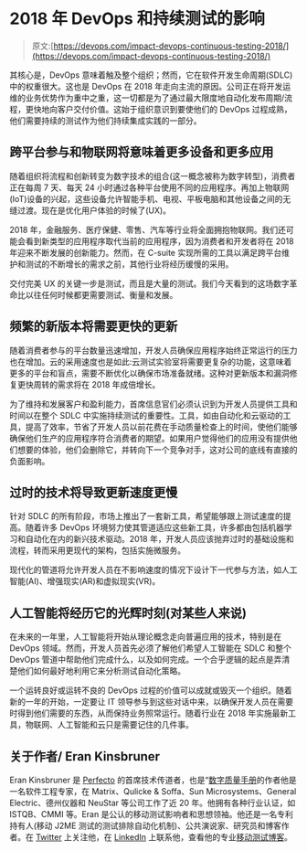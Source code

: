 # 2018 年 DevOps 和持续测试的影响

> 原文:[https://devops.com/impact-devops-continuous-testing-2018/](https://devops.com/impact-devops-continuous-testing-2018/)

其核心是，DevOps 意味着触及整个组织；然而，它在软件开发生命周期(SDLC)中的权重很大。这也是 DevOps 在 2018 年走向主流的原因。公司正在将开发运维的业务优势作为重中之重，这一切都是为了通过最大限度地自动化发布周期/流程，更快地向客户交付价值。这始于组织意识到要使他们的 DevOps 过程成熟，他们需要持续的测试作为他们持续集成实践的一部分。

## **跨平台参与和物联网将意味着更多设备和更多应用**

随着组织将流程和创新转变为数字技术的组合(这一概念被称为数字转型)，消费者正在每周 7 天、每天 24 小时通过各种平台使用不同的应用程序。再加上物联网(IoT)设备的兴起，这些设备允许智能手机、电视、平板电脑和其他设备之间的无缝过渡。现在是优化用户体验的时候了(UX)。

2018 年，金融服务、医疗保健、零售、汽车等行业将全面拥抱物联网。我们还可能会看到新类型的应用程序取代当前的应用程序，因为消费者和开发者将在 2018 年迎来不断发展的创新能力。然而，在 C-suite 实现所需的工具以满足跨平台维护和测试的不断增长的需求之前，其他行业将经历缓慢的采用。

交付完美 UX 的关键一步是测试，而且是大量的测试。我们今天看到的这场数字革命比以往任何时候都更需要测试、衡量和发展。

## **频繁的新版本将需要更快的更新**

随着消费者参与的平台数量迅速增加，开发人员确保应用程序始终正常运行的压力也在增加。云的采用速度也是如此:云测试实验室将需要更复杂的功能，这意味着更多的平台和盲点，需要不断优化以确保市场准备就绪。这种对更新版本和漏洞修复更快周转的需求将在 2018 年成倍增长。

为了维持和发展客户和盈利能力，首席信息官们必须认识到为开发人员提供工具和时间以在整个 SDLC 中实施持续测试的重要性。工具，如由自动化和云驱动的工具，提高了效率，节省了开发人员以前花费在手动质量检查上的时间，使他们能够确保他们生产的应用程序符合消费者的期望。如果用户觉得他们的应用没有提供他们想要的体验，他们会删除它，并转向下一个竞争对手，这对公司的底线有直接的负面影响。

## **过时的技术将导致更新速度更慢**

针对 SDLC 的所有阶段，市场上推出了一套新工具，希望能够跟上测试速度的提高。随着许多 DevOps 环境努力使其管道适应这些新工具，许多都由包括机器学习和自动化在内的新兴技术驱动。2018 年，开发人员应该抛弃过时的基础设施和流程，转而采用更现代的架构，包括实施微服务。

现代化的管道将允许开发人员在不影响速度的情况下设计下一代参与方法，如人工智能(AI)、增强现实(AR)和虚拟现实(VR)。

## **人工智能将经历它的光辉时刻(对某些人来说)**

在未来的一年里，人工智能将开始从理论概念走向普遍应用的技术，特别是在 DevOps 领域。然而，开发人员首先必须了解他们希望人工智能在 SDLC 和整个 DevOps 管道中帮助他们完成什么，以及如何完成。一个合乎逻辑的起点是弄清楚他们如何最好地利用它来分析测试自动化策略。

一个运转良好或运转不良的 DevOps 过程的价值可以成就或毁灭一个组织。随着新的一年的开始，一定要让 IT 领导参与到这些对话中来，以确保开发人员在需要时得到他们需要的东西，从而保持业务照常运行。随着行业在 2018 年实施最新工具，物联网、人工智能和云只是需要记住的几件事。

## 关于作者/ **Eran Kinsbruner**

Eran Kinsbruner 是 [Perfecto](https://www.perfectomobile.com/) 的首席技术传道者，也是“[数字质量手册](https://www.amazon.com/dp/0692885994/ref=sr_1_1?ie=UTF8&qid=1493727687&sr=8-1&keywords=eran+kinsbruner)的作者他是一名软件工程专家，在 Matrix、Qulicke & Soffa、Sun Microsystems、General Electric、德州仪器和 NeuStar 等公司工作了近 20 年。他拥有各种行业认证，如 ISTQB、CMMI 等。Eran 是公认的移动测试影响者和思想领袖。他还是一名专利持有人(移动 J2ME 测试的测试排除自动化机制)、公共演说家、研究员和博客作者。在 [Twitter](https://www.twitter.com/el121268) 上关注他，在 [LinkedIn](https://www.linkedin.com/in/eran-kinsbruner-4b47a81/) 上联系他，查看他的专业[移动测试博客](http://www.mobiletestingblog.com/)。